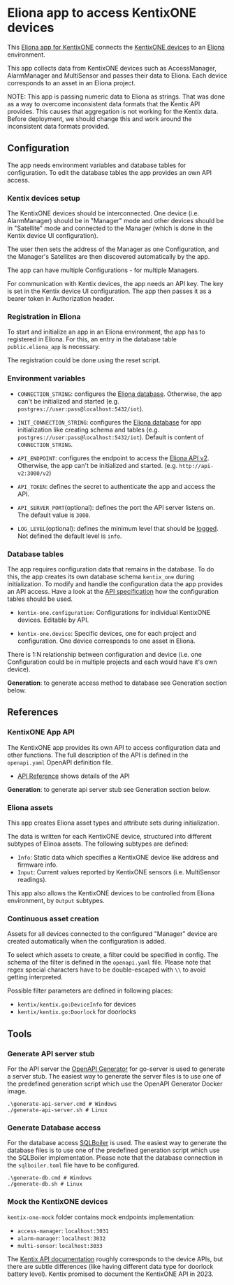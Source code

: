 # Eliona app to access KentixONE devices
This [Eliona app for KentixONE](https://github.com/eliona-smart-building-assistant/kentix-one-app) connects the [KentixONE devices](https://kentix.com/en/kentixone/) to an [Eliona](https://www.eliona.io/) environment.

This app collects data from KentixONE devices such as AccessManager, AlarmManager and MultiSensor and passes their data to Eliona. Each device corresponds to an asset in an Eliona project.

NOTE: This app is passing numeric data to Eliona as strings. That was done as a way to overcome inconsistent data formats that the Kentix API provides. This causes that aggregation is not working for the Kentix data. Before deployment, we should change this and work around the inconsistent data formats provided.

## Configuration

The app needs environment variables and database tables for configuration. To edit the database tables the app provides an own API access.

### Kentix devices setup ###

The KentixONE devices should be interconnected. One device (i.e. AlarmManager) should be in "Manager" mode and other devices should be in "Satellite" mode and connected to the Manager (which is done in the Kentix device UI configuration).

The user then sets the address of the Manager as one Configuration, and the Manager's Satellites are then discovered automatically by the app.

The app can have multiple Configurations - for multiple Managers.

For communication with Kentix devices, the app needs an API key. The key is set in the Kentix device UI configuration. The app then passes it as a bearer token in Authorization header.

### Registration in Eliona ###

To start and initialize an app in an Eliona environment, the app has to registered in Eliona. For this, an entry in the database table `public.eliona_app` is necessary.

The registration could be done using the reset script.

### Environment variables ###

- `CONNECTION_STRING`: configures the [Eliona database](https://github.com/eliona-smart-building-assistant/go-eliona/tree/main/db). Otherwise, the app can't be initialized and started (e.g. `postgres://user:pass@localhost:5432/iot`).

- `INIT_CONNECTION_STRING`: configures the [Eliona database](https://github.com/eliona-smart-building-assistant/go-eliona/tree/main/db) for app initialization like creating schema and tables (e.g. `postgres://user:pass@localhost:5432/iot`). Default is content of `CONNECTION_STRING`.

- `API_ENDPOINT`:  configures the endpoint to access the [Eliona API v2](https://github.com/eliona-smart-building-assistant/eliona-api). Otherwise, the app can't be initialized and started. (e.g. `http://api-v2:3000/v2`)

- `API_TOKEN`: defines the secret to authenticate the app and access the API.

- `API_SERVER_PORT`(optional): defines the port the API server listens on. The default value is `3000`.

- `LOG_LEVEL`(optional): defines the minimum level that should be [logged](https://github.com/eliona-smart-building-assistant/go-utils/blob/main/log/README.md). Not defined the default level is `info`.

### Database tables ###

The app requires configuration data that remains in the database. To do this, the app creates its own database schema `kentix_one` during initialization. To modify and handle the configuration data the app provides an API access. Have a look at the [API specification](https://eliona-smart-building-assistant.github.io/open-api-docs/?https://raw.githubusercontent.com/eliona-smart-building-assistant/kentix-one-app/develop/openapi.yaml) how the configuration tables should be used.

- `kentix-one.configuration`: Configurations for individual KentixONE devices. Editable by API.

- `kentix-one.device`: Specific devices, one for each project and configuration. One device corresponds to one asset in Eliona.

There is 1:N relationship between configuration and device (i.e. one Configuration could be in multiple projects and each would have it's own device).

**Generation**: to generate access method to database see Generation section below.


## References

### KentixONE App API ###

The KentixONE app provides its own API to access configuration data and other functions. The full description of the API is defined in the `openapi.yaml` OpenAPI definition file.

- [API Reference](https://eliona-smart-building-assistant.github.io/open-api-docs/?https://raw.githubusercontent.com/eliona-smart-building-assistant/kentix-one-app/develop/openapi.yaml) shows details of the API

**Generation**: to generate api server stub see Generation section below.


### Eliona assets ###

This app creates Eliona asset types and attribute sets during initialization.

The data is written for each KentixONE device, structured into different subtypes of Elinoa assets. The following subtypes are defined:

- `Info`: Static data which specifies a KentixONE device like address and firmware info.
- `Input`: Current values reported by KentixONE sensors (i.e. MultiSensor readings).

This app also allows the KentixONE devices to be controlled from Eliona environment, by `Output` subtypes.

### Continuous asset creation ###

Assets for all devices connected to the configured "Manager" device are created automatically when the configuration is added.

To select which assets to create, a filter could be specified in config. The schema of the filter is defined in the `openapi.yaml` file. Please note that regex special characters have to be double-escaped with `\\` to avoid getting interpreted.

Possible filter parameters are defined in following places:

- `kentix/kentix.go:DeviceInfo` for devices
- `kentix/kentix.go:Doorlock` for doorlocks

## Tools

### Generate API server stub ###

For the API server the [OpenAPI Generator](https://openapi-generator.tech/docs/generators/openapi-yaml) for go-server is used to generate a server stub. The easiest way to generate the server files is to use one of the predefined generation script which use the OpenAPI Generator Docker image.

```
.\generate-api-server.cmd # Windows
./generate-api-server.sh # Linux
```

### Generate Database access ###

For the database access [SQLBoiler](https://github.com/volatiletech/sqlboiler) is used. The easiest way to generate the database files is to use one of the predefined generation script which use the SQLBoiler implementation. Please note that the database connection in the `sqlboiler.toml` file have to be configured.

```
.\generate-db.cmd # Windows
./generate-db.sh # Linux
```

### Mock the KentixONE devices ###
`kentix-one-mock` folder contains mock endpoints implementation:
- `access-manager`: `localhost:3031`
- `alarm-manager`: `localhost:3032`
- `multi-sensor`: `localhost:3033`

The [Kentix API documentation](https://kentix.com/transfer/smartapi/alarmmanager) roughly corresponds to the device APIs, but there are subtle differences (like having different data type for doorlock battery level). Kentix promised to document the KentixONE API in 2023.
